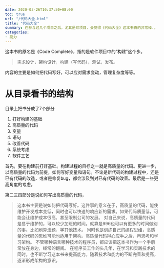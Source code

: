 ```yaml
---
date: 2020-03-26T10:37:50+08:00
toc: true
url: "/代码大全.html"
title: "代码大全"
summary: 在参与过几个项目之后，尤其是烂项目，会觉得《代码大全》这本书真的非常棒.。
categories:
- 能力
---
```


这本书的原名是《Code Complete》，指的是软件项目中的“构建”这个步。

> 需求设计，架构设计，构建（写代码），测试，发布。

内容的主要是如何把代码写好，可以应对需求变动，管理复杂度等等。

# 从目录看书的结构

目录上把书分成了7个部分

1. 打好构建的基础
1. 高质量的代码
1. 变量
1. 语句
1. 改善代码
1. 系统考虑
1. 软件工艺

首先，要在构建前打好基础。构建过程的目标之一就是高质量的代码。更进一步，以高质量的代码为前提，如何写好变量和语句。不论是新代码的构建过程中，还是已有代码的改造，或者是修复bug，都会涉及到对已有代码的改善。最后是一些更高角度的考虑。

第二三四部分是说如何写出高质量的代码，

> 这本书主要是说如何把代码写好。这件事的意义在于，高质量的代码，能使维护开发成本变低，同时也可以快速的响应新的需求。如果代码质量低，可能会让维护成本很高，甚至限制公司的发展。 
> 对自己来说，高质量的代码是易于维护的，可以较少加班的时间。就算是996也可以有更多的时间做别的事，比如刷算法题、学其他技术。 
> 同时也是训练自己的编程思维，高质量的代码的思维可能也适用于架构。高质量代码得心应手之后，再思考和学习架构。 
> 不管哪种语言哪种技术的程序员，都应该把这本书作为一个手册常放在身边，经常的翻阅。 
> 在程序员工作的头几年，在学习和实践技术的同时，也不断学习这本书来提高能力。随着技术和能力的不断完善和提高，逐渐形成架构的意识。 